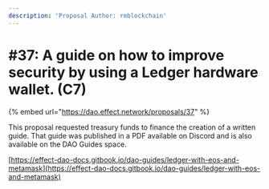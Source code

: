 ```yaml
---
description: 'Proposal Author: rmblockchain'
---
```


# \#37: A guide on how to improve security by using a Ledger hardware wallet. \(C7\)

{% embed url="https://dao.effect.network/proposals/37" %}

This proposal requested treasury funds to finance the creation of a written guide. That guide was published in a PDF available on Discord and is also available on the DAO Guides space.

[https://effect-dao-docs.gitbook.io/dao-guides/ledger-with-eos-and-metamask](https://effect-dao-docs.gitbook.io/dao-guides/ledger-with-eos-and-metamask)

 

